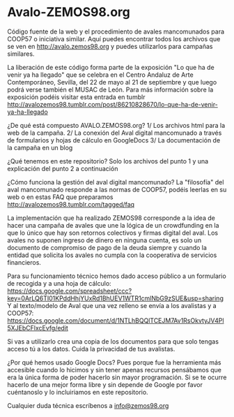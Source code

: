 Avalo-ZEMOS98.org
=================

Código fuente de la web y el procedimiento de avales mancomunados para COOP57 o iniciativa similar. 
Aquí puedes encontrar todos los archivos que se ven en http://avalo.zemos98.org y puedes utilizarlos para campañas similares. 

La liberación de este código forma parte de la exposición "Lo que ha de venir ya ha llegado" 
que se celebra en el Centro Andaluz de Arte Contemporáneo, Sevilla, del 22 de mayo al 21 de septiembre y que luego podrá
verse también el MUSAC de León. Para más información sobre la exposición podéis visitar esta entrada en tumblr 
http://avalozemos98.tumblr.com/post/86210828670/lo-que-ha-de-venir-ya-ha-llegado

¿De qué está compuesto AVALO.ZEMOS98.org?
1/ Los archivos html para la web de la campaña. 
2/ La conexión del Aval digital mancomunado a través de formularios y hojas de cálculo en GoogleDocs
3/ La documentación de la campaña en un blog

¿Qué tenemos en este repositorio?
Solo los archivos del punto 1 y una explicación del punto 2 a continuación

¿Cómo funciona la gestión del aval digital mancomunado?
La "filosofía" del aval mancomunado responde a las normas de COOP57, podéis leerlas en su web o en estas FAQ que preparamos http://avalozemos98.tumblr.com/tagged/faq

La implementación que ha realizado ZEMOS98 corresponde a la idea de hacer una campaña de avales que une la lógica de un 
crowdfunding en la que lo único que hay son retornos colectivos y firmas digital del aval. Los avales no suponen ingreso
de dinero en ninguna cuenta, es solo un documento de compromiso de pago de la deuda siempre y cuando la entidad que solicita los avales no cumpla con la cooperativa de servicios financieros. 

Para su funcionamiento técnico hemos dado acceso público a un formulario de recogida y a una hoja de cálculo: 
https://docs.google.com/spreadsheet/ccc?key=0ArLQ6TI01KPddHhjYUxRd1BhUEV1WTR1cmlNbG9zSUE&usp=sharing
Y al texto/modelo de Aval que una vez relleno se envía a los avalistas y a COOP57:
https://docs.google.com/document/d/1NTLhBQQlTCEJM7Av1RsOkvtyJV4Pl5XJEbCFlxcEvfg/edit

Si vas a utilizarlo crea una copia de los documentos para que solo tengas acceso tú a los datos. 
Cuida la privacidad de tus avalistas. 

¿Por qué hemos usado Google Docs?
Pues porque fue la herramienta más accesible cuando lo hicimos y sin tener apenas recursos pensábamos que era la única forma de poder hacerlo sin mayor programación. Si se te ocurre hacerlo de una mejor forma libre y sin depende de Google
por favor cuéntanoslo y lo incluiriamos en este repositorio. 

Cualquier duda técnica escríbenos a info@zemos98.org

